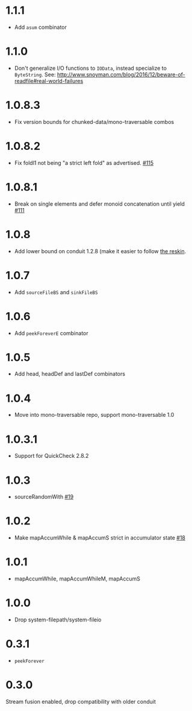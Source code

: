 # 1.1.1

* Add `asum` combinator

# 1.1.0

* Don't generalize I/O functions to `IOData`, instead specialize to
  `ByteString`. See:
  http://www.snoyman.com/blog/2016/12/beware-of-readfile#real-world-failures

# 1.0.8.3

* Fix version bounds for chunked-data/mono-traversable combos

# 1.0.8.2

* Fix foldl1 not being "a strict left fold" as advertised.
  [#115](https://github.com/snoyberg/mono-traversable/pull/115)

# 1.0.8.1

* Break on single elements and defer monoid concatenation until yield
  [#111](https://github.com/snoyberg/mono-traversable/pull/111)

# 1.0.8

* Add lower bound on conduit 1.2.8 (make it easier to follow [the
  reskin](http://www.snoyman.com/blog/2016/09/proposed-conduit-reskin).

# 1.0.7

* Add `sourceFileBS` and `sinkFileBS`

# 1.0.6

* Add `peekForeverE` combinator

# 1.0.5

* Add head, headDef and lastDef combinators

# 1.0.4

* Move into mono-traversable repo, support mono-traversable 1.0

# 1.0.3.1

* Support for QuickCheck 2.8.2

# 1.0.3

* sourceRandomWith [#19](https://github.com/fpco/conduit-combinators/pull/19)

# 1.0.2

* Make mapAccumWhile & mapAccumS strict in accumulator state [#18](https://github.com/fpco/conduit-combinators/pull/18)

# 1.0.1

* mapAccumWhile, mapAccumWhileM, mapAccumS

# 1.0.0

* Drop system-filepath/system-fileio

# 0.3.1

* `peekForever`

# 0.3.0

Stream fusion enabled, drop compatibility with older conduit
